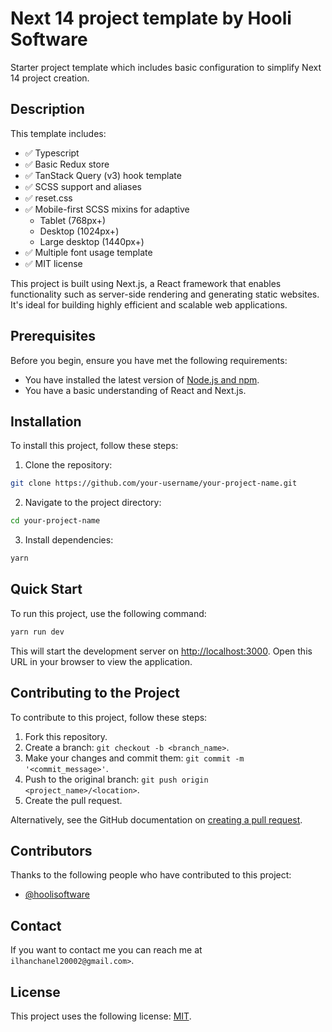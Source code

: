 # Next 14 project template by Hooli Software

Starter project template which includes basic configuration to simplify Next 14 project creation.

## Description

This template includes:
- ✅ Typescript
- ✅ Basic Redux store
- ✅ TanStack Query (v3) hook template
- ✅ SCSS support and aliases
- ✅ reset.css
- ✅ Mobile-first SCSS mixins for adaptive
	- Tablet (768px+)
	- Desktop (1024px+)
	- Large desktop (1440px+)
- ✅ Multiple font usage template
- ✅ MIT license

This project is built using Next.js, a React framework that enables functionality such as server-side rendering and generating static websites. It's ideal for building highly efficient and scalable web applications.

## Prerequisites

Before you begin, ensure you have met the following requirements:

- You have installed the latest version of [Node.js and npm](https://nodejs.org/en/download/).
- You have a basic understanding of React and Next.js.

## Installation

To install this project, follow these steps:

1. Clone the repository:
  
```sh
git clone https://github.com/your-username/your-project-name.git
```

2. Navigate to the project directory:

```sh
cd your-project-name  
```
   
3. Install dependencies:

```sh
yarn
```

## Quick Start

To run this project, use the following command:

```sh
yarn run dev
```

This will start the development server on [http://localhost:3000](http://localhost:3000/). Open this URL in your browser to view the application.

## Contributing to the Project

To contribute to this project, follow these steps:

1. Fork this repository.
2. Create a branch: `git checkout -b <branch_name>`.
3. Make your changes and commit them: `git commit -m '<commit_message>'`.
4. Push to the original branch: `git push origin <project_name>/<location>`.
5. Create the pull request.

Alternatively, see the GitHub documentation on [creating a pull request](https://docs.github.com/en/github/collaborating-with-issues-and-pull-requests/creating-a-pull-request).

## Contributors

Thanks to the following people who have contributed to this project:

- [@hoolisoftware](https://github.com/hoolisoftware)

## Contact

If you want to contact me you can reach me at `ilhanchanel20002@gmail.com>`.

## License

This project uses the following license: [MIT](https://opensource.org/license/mit/).
